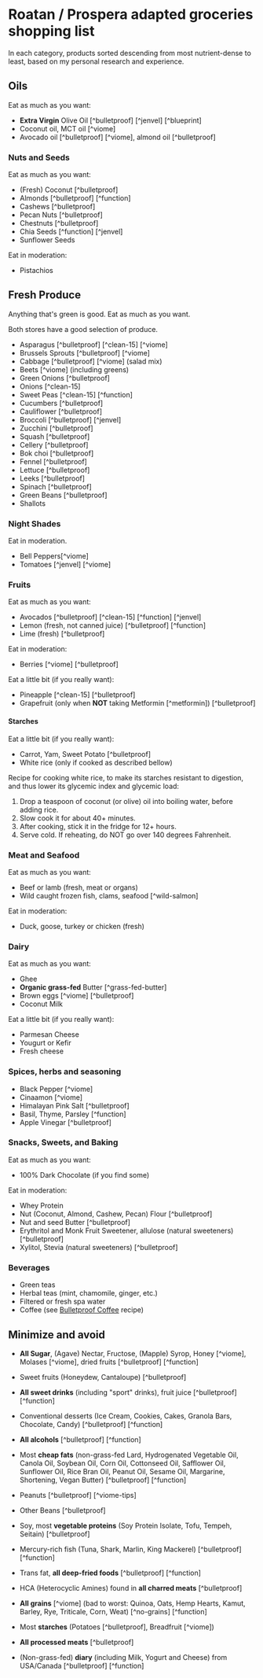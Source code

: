 # Roatan / Prospera adapted groceries shopping list

In each category, products sorted descending from most nutrient-dense to least,
based on my personal research and experience.

## Oils

Eat as much as you want:

- **Extra Virgin** Olive Oil [^bulletproof] [^jenvel] [^blueprint]
- Coconut oil, MCT oil [^viome]
- Avocado oil [^bulletproof] [^viome], almond oil [^bulletproof]

### Nuts and Seeds

Eat as much as you want:

- (Fresh) Coconut [^bulletproof]
- Almonds [^bulletproof] [^function]
- Cashews [^bulletproof]
- Pecan Nuts [^bulletproof]
- Chestnuts [^bulletproof]
- Chia Seeds [^function] [^jenvel]
- Sunflower Seeds

Eat in moderation:

- Pistachios

## Fresh Produce

Anything that's green is good. Eat as much as you want.

Both stores have a good selection of produce.

- Asparagus [^bulletproof] [^clean-15] [^viome]
- Brussels Sprouts [^bulletproof] [^viome]
- Cabbage [^bulletproof] [^viome] (salad mix)
- Beets [^viome] (including greens)
- Green Onions [^bulletproof]
- Onions [^clean-15]
- Sweet Peas [^clean-15] [^function]
- Cucumbers [^bulletproof]
- Cauliflower [^bulletproof]
- Broccoli [^bulletproof] [^jenvel]
- Zucchini [^bulletproof]
- Squash [^bulletproof]
- Cellery [^bulletproof]
- Bok choi [^bulletproof]
- Fennel [^bulletproof]
- Lettuce [^bulletproof]
- Leeks [^bulletproof]
- Spinach [^bulletproof]
- Green Beans [^bulletproof]
- Shallots

### Night Shades

Eat in moderation.

- Bell Peppers[^viome]
- Tomatoes [^jenvel] [^viome]

### Fruits

Eat as much as you want:

- Avocados [^bulletproof] [^clean-15] [^function] [^jenvel]
- Lemon (fresh, not canned juice) [^bulletproof] [^function]
- Lime (fresh) [^bulletproof]

Eat in moderation:

- Berries [^viome] [^bulletproof]

Eat a little bit (if you really want):

- Pineapple [^clean-15] [^bulletproof]
- Grapefruit (only when **NOT** taking Metformin [^metformin]) [^bulletproof]

#### Starches

Eat a little bit (if you really want):

- Carrot, Yam, Sweet Potato [^bulletproof]
- White rice (only if cooked as described bellow)

Recipe for cooking white rice, to make its starches resistant to digestion,
and thus lower its glycemic index and glycemic load:

1. Drop a teaspoon of coconut (or olive) oil into boiling water, before adding rice.
2. Slow cook it for about 40+ minutes.
3. After cooking, stick it in the fridge for 12+ hours.
4. Serve cold. If reheating, do NOT go over 140 degrees Fahrenheit.

### Meat and Seafood

Eat as much as you want:

- Beef or lamb (fresh, meat or organs)
- Wild caught frozen fish, clams, seafood [^wild-salmon]

Eat in moderation:

- Duck, goose, turkey or chicken (fresh)

### Dairy

Eat as much as you want:

- Ghee
- **Organic grass-fed** Butter [^grass-fed-butter]
- Brown eggs [^viome] [^bulletproof]
- Coconut Milk

Eat a little bit (if you really want):

- Parmesan Cheese
- Yougurt or Kefir
- Fresh cheese

### Spices, herbs and seasoning

- Black Pepper [^viome]
- Cinaamon [^viome]
- Himalayan Pink Salt [^bulletproof]
- Basil, Thyme, Parsley [^function]
- Apple Vinegar [^bulletproof]

### Snacks, Sweets, and Baking

Eat as much as you want:

- 100% Dark Chocolate (if you find some)

Eat in moderation:

- Whey Protein
- Nut (Coconut, Almond, Cashew, Pecan) Flour [^bulletproof]
- Nut and seed Butter [^bulletproof]
- Erythritol and Monk Fruit Sweetener, allulose (natural sweeteners) [^bulletproof]
- Xylitol, Stevia (natural sweeteners) [^bulletproof]

### Beverages

- Green teas
- Herbal teas (mint, chamomile, ginger, etc.)
- Filtered or fresh spa water
- Coffee (see [Bulletproof Coffee](../recipes/bulletproof-coffee.md) recipe)

## Minimize and avoid

- **All Sugar**, (Agave) Nectar, Fructose, (Mapple) Syrop, Honey [^viome], Molases [^viome], dried fruits [^bulletproof] [^function]
- Sweet fruits (Honeydew, Cantaloupe) [^bulletproof]
- **All sweet drinks** (including "sport" drinks), fruit juice [^bulletproof] [^function]
- Conventional desserts (Ice Cream, Cookies, Cakes, Granola Bars, Chocolate, Candy) [^bulletproof] [^function]
- **All alcohols** [^bulletproof] [^function]
- Most **cheap fats** (non-grass-fed Lard, Hydrogenated Vegetable Oil, Canola Oil, Soybean Oil, Corn Oil, Cottonseed Oil, Safflower Oil, Sunflower Oil, Rice Bran Oil, Peanut Oil, Sesame Oil, Margarine, Shortening, Vegan Butter) [^bulletproof] [^function]

- Peanuts [^bulletproof] [^viome-tips]
- Other Beans [^bulletproof]
- Soy, most **vegetable proteins** (Soy Protein Isolate, Tofu, Tempeh, Seitain) [^bulletproof]
- Mercury-rich fish (Tuna, Shark, Marlin, King Mackerel) [^bulletproof] [^function]
- Trans fat, **all deep-fried foods** [^bulletproof] [^function]
- HCA (Heterocyclic Amines) found in **all charred meats** [^bulletproof]
- **All grains** [^viome] (bad to worst: Quinoa, Oats, Hemp Hearts, Kamut, Barley, Rye, Triticale, Corn, Weat) [^no-grains] [^function]
- Most **starches** (Potatoes [^bulletproof], Breadfruit [^viome])
- **All processed meats** [^bulletproof]
- (Non-grass-fed) **diary** (including Milk, Yogurt and Cheese) from USA/Canada [^bulletproof] [^function]
